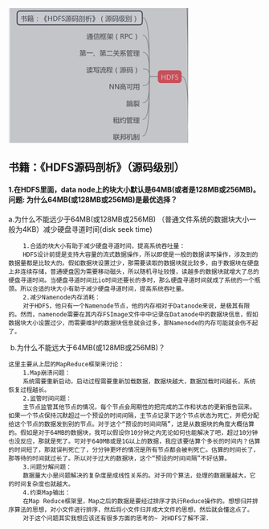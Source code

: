 ![image-20211223092730207](images/image-20211223092730207.png)

## 书籍：《HDFS源码剖析》（源码级别）

#### 1.在HDFS里面，data node上的块大小默认是64MB(或者是128MB或256MB)。问题: 为什么64MB(或128MB或256MB)是最优选择？

a.为什么不能远少于64MB(或128MB或256MB) （普通文件系统的数据块大小一般为4KB）减少硬盘寻道时间(disk seek time)

```
	1.合适的块大小有助于减少硬盘寻道时间，提高系统吞吐量：
	HDFS设计前提是支持大容量的流式数据操作，所以即使是一般的数据读写操作，涉及到的数据量都是比较大的。假如数据块设置过少，那需要读取的数据块就比较多，由于数据块在硬盘上非连续存储，普通硬盘因为需要移动磁头，所以随机寻址较慢，读越多的数据块就增大了总的硬盘寻道时间。当硬盘寻道时间比io时间还要长的多时，那么硬盘寻道时间就成了系统的一个瓶颈。所以合适的块大小有助于减少硬盘寻道时间，提高系统吞吐量。
	2.减少Namenode内存消耗：
	对于HDFS，他只有一个Namenode节点，他的内存相对于Datanode来说，是极其有限的。然而，namenode需要在其内存FSImage文件中中记录在Datanode中的数据块信息，假如数据块大小设置过少，而需要维护的数据块信息就会过多，那Namenode的内存可能就会伤不起了。
```

​	b.为什么不能远大于64MB(或128MB或256MB)？

```
这里主要从上层的MapReduce框架来讨论：
	1.Map崩溃问题：
	系统需要重新启动，启动过程需要重新加载数据，数据块越大，数据加载时间越长，系统恢复过程越长。
	2.监管时间问题：
    主节点监管其他节点的情况，每个节点会周期性的把完成的工作和状态的更新报告回来。如果一个节点保持沉默超过一个预设的时间间隔，主节点记录下这个节点状态为死亡，并把分配给这个节点的数据发到别的节点。对于这个“预设的时间间隔”，这是从数据块的角度大概估算的。假如是对于64MB的数据块，我可以假设你10分钟之内无论如何也能解决了吧，超过10分钟也没反应，那就是死了。可对于640MB或是1G以上的数据，我应该要估算个多长的时间内？估算的时间短了，那就误判死亡了，分分钟更坏的情况是所有节点都会被判死亡。估算的时间长了，那等待的时间就过长了。所以对于过大的数据块，这个“预设的时间间隔”不好估算。
	3.问题分解问题：
	数据量大小是问题解决的复杂度是成线性关系的。对于同个算法，处理的数据量越大，它的时间复杂度也就越大。
 	4.约束Map输出：
    在Map Reduce框架里，Map之后的数据是要经过排序才执行Reduce操作的。想想归并排序算法的思想，对小文件进行排序，然后将小文件归并成大文件的思想，然后就会懂这点了。
    对于这个问题其实我想应该还有很多方面的思考的~ 对HDFS了解不深.
```


